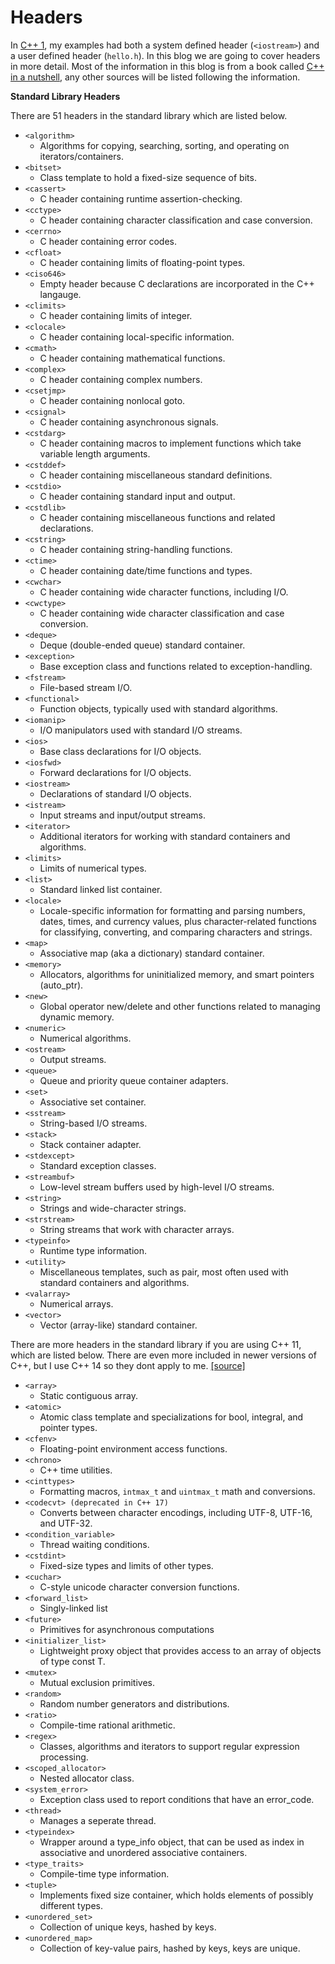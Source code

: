 # Headers

In [C++ 1](/post/cpp-1), my examples had both a system defined header (`<iostream>`) and a user defined header (`hello.h`). In this blog we are going to cover headers in more detail. Most of the information in this blog is from a book called [C++ in a nutshell](https://www.oreilly.com/library/view/c-in-a/059600298X/), any other sources will be listed following the information. 

**Standard Library Headers**

There are 51 headers in the standard library which are listed below.

* `<algorithm>`
	* Algorithms for copying, searching, sorting, and operating on iterators/containers.
* `<bitset>`
	* Class template to hold a fixed-size sequence of bits.
* `<cassert>`
	* C header containing runtime assertion-checking.
* `<cctype>`
	* C header containing character classification and case conversion.
* `<cerrno>`
	* C header containing error codes.
* `<cfloat>`
	* C header containing limits of floating-point types.
* `<ciso646>`
	* Empty header because C declarations are incorporated in the C++ langauge.
* `<climits>`
	* C header containing limits of integer.
* `<clocale>`
	* C header containing local-specific information.
* `<cmath>`
	* C header containing mathematical functions.
* `<complex>`
	* C header containing complex numbers.
* `<csetjmp>`
	* C header containing nonlocal goto.
* `<csignal>`
	* C header containing asynchronous signals.
* `<cstdarg>`
	* C header containing macros to implement functions which take variable length arguments.
* `<cstddef>`
	* C header containing miscellaneous standard definitions.
* `<cstdio>`
	* C header containing standard input and output.
* `<cstdlib>`
	* C header containing miscellaneous functions and related declarations.
* `<cstring>`
	* C header containing string-handling functions.
* `<ctime>`
	* C header containing date/time functions and types.
* `<cwchar>`
	* C header containing wide character functions, including I/O.
* `<cwctype>`
	* C header containing wide character classification and case conversion.
* `<deque>`
	* Deque (double-ended queue) standard container.
* `<exception>`
	* Base exception class and functions related to exception-handling.
* `<fstream>`
	* File-based stream I/O.
* `<functional>`
	* Function objects, typically used with standard algorithms.
* `<iomanip>`
	* I/O manipulators used with standard I/O streams.
* `<ios>`
	* Base class declarations for I/O objects.
* `<iosfwd>`
	* Forward declarations for I/O objects.
* `<iostream>`
	* Declarations of standard I/O objects.
* `<istream>`
	* Input streams and input/output streams.
* `<iterator>`
	* Additional iterators for working with standard containers and algorithms.
* `<limits>`
	* Limits of numerical types.
* `<list>`
	* Standard linked list container.
* `<locale>`
	* Locale-specific information for formatting and parsing numbers, dates, times, and currency values, plus character-related functions for classifying, converting, and comparing characters and strings.
* `<map>`
	* Associative map (aka a dictionary) standard container.
* `<memory>`
	* Allocators, algorithms for uninitialized memory, and smart pointers (auto_ptr).
* `<new>`
	* Global operator new/delete and other functions related to managing dynamic memory.
* `<numeric>`
	* Numerical algorithms.
* `<ostream>`
	* Output streams.
* `<queue>`
	* Queue and priority queue container adapters.
* `<set>`
	* Associative set container.
* `<sstream>`
	* String-based I/O streams.
* `<stack>`
	* Stack container adapter.
* `<stdexcept>`
	* Standard exception classes.
* `<streambuf>`
	* Low-level stream buffers used by high-level I/O streams.
* `<string>`
	* Strings and wide-character strings.
* `<strstream>`
	* String streams that work with character arrays.
* `<typeinfo>`
	* Runtime type information.
* `<utility>`
	* Miscellaneous templates, such as pair, most often used with standard containers and algorithms.
* `<valarray>`
	* Numerical arrays.
* `<vector>`
	* Vector (array-like) standard container.

There are more headers in the standard library if you are using C++ 11, which are listed below. There are even more included in newer versions of C++, but I use C++ 14 so they dont apply to me. [[source]](https://en.cppreference.com/w/cpp/header)

* `<array>`
	* Static contiguous array.
* `<atomic>`
	* Atomic class template and specializations for bool, integral, and pointer types.
* `<cfenv>`
	* Floating-point environment access functions.
* `<chrono>`
	* C++ time utilities.
* `<cinttypes>`
	* Formatting macros, `intmax_t` and `uintmax_t` math and conversions.
* `<codecvt> (deprecated in C++ 17)`
	* Converts between character encodings, including UTF-8, UTF-16, and UTF-32.
* `<condition_variable>`
	* Thread waiting conditions.
* `<cstdint>`
	* Fixed-size types and limits of other types.
* `<cuchar>`
	* C-style unicode character conversion functions.
* `<forward_list>`
	* Singly-linked list
* `<future>`
	* Primitives for asynchronous computations
* `<initializer_list>`
	* Lightweight proxy object that provides access to an array of objects of type const T.
* `<mutex>`
	* Mutual exclusion primitives.
* `<random>`
	* Random number generators and distributions.
* `<ratio>`
	* Compile-time rational arithmetic.
* `<regex>`
	* Classes, algorithms and iterators to support regular expression processing.
* `<scoped_allocator>`
	* Nested allocator class.
* `<system_error>`
	* Exception class used to report conditions that have an error_code.
* `<thread>`
	* Manages a seperate thread.
* `<typeindex>`
	* Wrapper around a type_info object, that can be used as index in associative and unordered associative containers.
* `<type_traits>`
	* Compile-time type information.
* `<tuple>`
	* Implements fixed size container, which holds elements of possibly different types.
* `<unordered_set>`
	* Collection of unique keys, hashed by keys.
* `<unordered_map>`
	* Collection of key-value pairs, hashed by keys, keys are unique.
